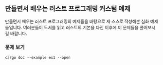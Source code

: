 ## 만들면서 배우는 러스트 프로그래밍 커스텀 예제

만들면서 배우는 러스트 프로그래밍의 예제들을 바탕으로 제 스스로 작성해본 심화 예제들입니다. 여러분들이 도서를 읽고 러스트의 기본을 다진 이후에 이 문제들을 풀어보시길 바랍니다.


### 문제 보기

```
cargo doc --example ex1 --open
```
